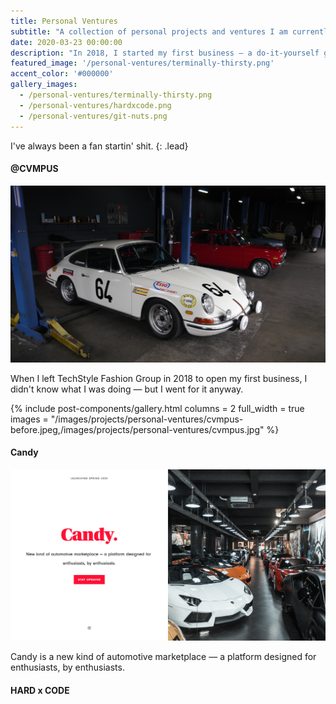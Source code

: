 ```yaml
---
title: Personal Ventures
subtitle: "A collection of personal projects and ventures I am currently working on / have done in the past."
date: 2020-03-23 00:00:00
description: "In 2018, I started my first business — a do-it-yourself garage. In 2019, I started my second venture, Candy. In 2020, I'm WFH because of COVID-19."
featured_image: '/personal-ventures/terminally-thirsty.png'
accent_color: '#000000'
gallery_images:
  - /personal-ventures/terminally-thirsty.png
  - /personal-ventures/hardxcode.png
  - /personal-ventures/git-nuts.png
---
```


I've always been a fan startin' shit.
{: .lead}

#### @CVMPUS

![CVMPUS Garage](/images/projects/personal-ventures/cvmpus-garage.jpg)

When I left TechStyle Fashion Group in 2018 to open my first business, I didn't know what I was doing — but I went for it anyway.

{% include post-components/gallery.html
	columns = 2
	full_width = true
	images = "/images/projects/personal-ventures/cvmpus-before.jpeg,/images/projects/personal-ventures/cvmpus.jpg"
%}

#### Candy

![CVMPUS Garage](/images/projects/personal-ventures/candy.jpg)

Candy is a new kind of automotive marketplace — a platform designed for enthusiasts, by enthusiasts.

#### HARD x CODE

